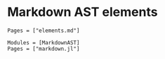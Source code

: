 # Markdown AST elements

```@index
Pages = ["elements.md"]
```

```@autodocs
Modules = [MarkdownAST]
Pages = ["markdown.jl"]
```
